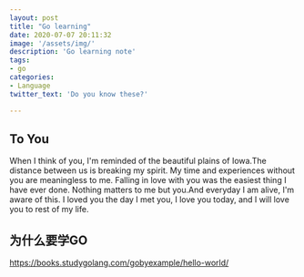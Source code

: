 ```yaml
---
layout: post
title: "Go learning"
date: 2020-07-07 20:11:32
image: '/assets/img/'
description: 'Go learning note'
tags:
- go
categories:
- Language 
twitter_text: 'Do you know these?'

---
```


## To You

When I think of you, I'm reminded of the beautiful plains of Iowa.The distance between us is breaking my spirit. My time and experiences without you are meaningless to me. Falling in love with you was the easiest thing I have ever done. Nothing matters to me but you.And everyday I am alive, I'm aware of this. I loved you the day I met you, I love you today, and I will love you to rest of my life.

## 为什么要学GO

https://books.studygolang.com/gobyexample/hello-world/


